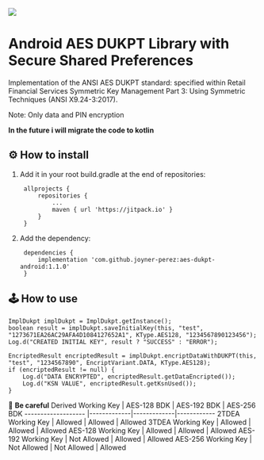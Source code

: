 [![](https://jitpack.io/v/joyner-perez/aes-dukpt-android.svg)](https://jitpack.io/#joyner-perez/aes-dukpt-android)
# Android AES DUKPT Library with Secure Shared Preferences

Implementation of the ANSI AES DUKPT standard: specified within Retail Financial Services Symmetric Key Management Part 3: Using Symmetric Techniques (ANSI X9.24-3:2017).

Note: Only data and PIN encryption

**In the future i will migrate the code to kotlin**

⚙️ How to install
--
1. Add it in your root build.gradle at the end of repositories:

		allprojects {
			repositories {
				...
				maven { url 'https://jitpack.io' }
			}
		}

2. Add the dependency:

		dependencies {
			implementation 'com.github.joyner-perez:aes-dukpt-android:1.1.0'
		}
		
🕹 How to use
--
	ImplDukpt implDukpt = ImplDukpt.getInstance();
	boolean result = implDukpt.saveInitialKey(this, "test", "1273671EA26AC29AFA4D1084127652A1", KType.AES128, "1234567890123456");
	Log.d("CREATED INITIAL KEY", result ? "SUCCESS" : "ERROR");

	EncriptedResult encriptedResult = implDukpt.encriptDataWithDUKPT(this, "test", "1234567890", EncriptVariant.DATA, KType.AES128);
	if (encriptedResult != null) {
	    Log.d("DATA ENCRYPTED", encriptedResult.getDataEncripted());
	    Log.d("KSN VALUE", encriptedResult.getKsnUsed());
	}

👀 **Be careful**
Derived Working Key | AES-128 BDK | AES-192 BDK | AES-256 BDK
------------------- |-------------|-------------|------------
2TDEA Working Key   |   Allowed   |   Allowed   |   Allowed
3TDEA Working Key   |   Allowed   |   Allowed   |   Allowed
AES-128 Working Key |   Allowed   |   Allowed   |   Allowed
AES-192 Working Key | Not Allowed |   Allowed   |   Allowed
AES-256 Working Key | Not Allowed | Not Allowed |   Allowed
